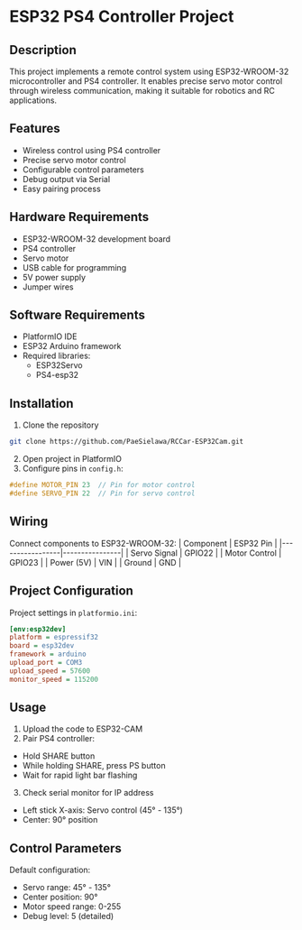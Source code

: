 # ESP32 PS4 Controller Project

## Description
This project implements a remote control system using ESP32-WROOM-32 microcontroller and PS4 controller. It enables precise servo motor control through wireless communication, making it suitable for robotics and RC applications.

## Features
- Wireless control using PS4 controller
- Precise servo motor control
- Configurable control parameters
- Debug output via Serial
- Easy pairing process

## Hardware Requirements
- ESP32-WROOM-32 development board
- PS4 controller
- Servo motor
- USB cable for programming
- 5V power supply
- Jumper wires

## Software Requirements
- PlatformIO IDE
- ESP32 Arduino framework
- Required libraries:
  - ESP32Servo
  - PS4-esp32

## Installation
1. Clone the repository
```bash
git clone https://github.com/PaeSielawa/RCCar-ESP32Cam.git
```
2. Open project in PlatformIO
3. Configure pins in `config.h`:
```cpp
#define MOTOR_PIN 23  // Pin for motor control
#define SERVO_PIN 22  // Pin for servo control
```

## Wiring
Connect components to ESP32-WROOM-32:
|    Component    |   ESP32 Pin    |
|-----------------|----------------|
| Servo Signal    | GPIO22         |
| Motor Control   | GPIO23         |
| Power (5V)      | VIN            |
| Ground          | GND            |

## Project Configuration
Project settings in `platformio.ini`:
```ini
[env:esp32dev]
platform = espressif32
board = esp32dev
framework = arduino
upload_port = COM3
upload_speed = 57600
monitor_speed = 115200
```

## Usage
1. Upload the code to ESP32-CAM
2. Pair PS4 controller:
  - Hold SHARE button
  - While holding SHARE, press PS button
  - Wait for rapid light bar flashing
3. Check serial monitor for IP address
  - Left stick X-axis: Servo control (45° - 135°)
  - Center: 90° position

## Control Parameters
Default configuration:
- Servo range: 45° - 135°
- Center position: 90°
- Motor speed range: 0-255
- Debug level: 5 (detailed)

